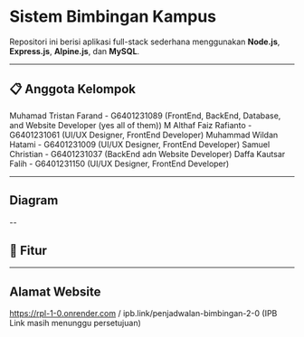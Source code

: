 # Sistem Bimbingan Kampus

Repositori ini berisi aplikasi full-stack sederhana menggunakan **Node.js**, **Express.js**, **Alpine.js**, dan **MySQL**.

---

## 📋 Anggota Kelompok

Muhamad Tristan Farand - G6401231089 (FrontEnd, BackEnd, Database, and Website Developer (yes all of them))
M Althaf Faiz Rafianto - G6401231061 (UI/UX Designer, FrontEnd Developer)
Muhammad Wildan Hatami - G6401231009 (UI/UX Designer, FrontEnd Developer)
Samuel Christian - G6401231037 (BackEnd adn Website Developer)
Daffa Kautsar Falih - G6401231150 (UI/UX Designer, FrontEnd Developer)

---

## Diagram



--

## 🔧 Fitur



---

## Alamat Website

https://rpl-1-0.onrender.com / ipb.link/penjadwalan-bimbingan-2-0 (IPB Link masih menunggu persetujuan)

